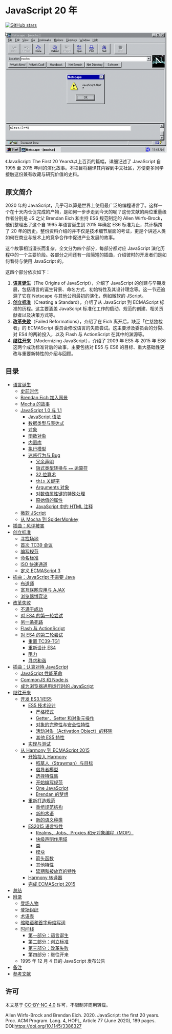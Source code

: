 # JavaScript 20 年

<p>
  <a href="https://github.com/doodlewind/jshistory-cn">
    <img alt="GitHub stars" src="https://img.shields.io/github/stars/doodlewind/jshistory-cn?style=social"/>
  </a>
</p>

![The Mocha Console](./images/2.png)

《JavaScript: The First 20 Years》以上百页的篇幅，详细记述了 JavaScript 自 1995 至 2015 年间的演化故事。本项目将翻译其内容到中文社区，方便更多同学接触这份兼有收藏与研究价值的史料。

## 原文简介
2020 年的 JavaScript，几乎可以算是世界上使用最广泛的编程语言了。这样一个在十天内仓促完成的产物，是如何一步步走到今天的呢？这份文献的两位重量级作者分别是 JS 之父 Brendan Eich 和主持 ES6 规范制定的 Allen Wirfs-Brock，他们整理出了这个自 1995 年语言诞生到 2015 年确定 ES6 标准为止，共计横跨了 20 年的历史。整份资料介绍的并不仅是技术细节层面的考证，更是个讲述人类如何在商业与技术上的竞争合作中促进产业发展的故事。

这个故事相当漫长而复杂。全文分为四个部分，每部分都对应 JavaScript 演化历程中的一个主要阶段。各部分之间还有一段简短的插曲，介绍彼时的开发者们是如何看待与使用 JavaScript 的。

这四个部分依次如下：

1. **[语言诞生](./part-1.md)**（The Origins of JavaScript），介绍了 JavaScript 的创建与早期发展，包括语言的诞生背景、命名方式、初始特性及其设计理念等。这一节还追溯了它在 Netscape 与其他公司最初的演化，例如微软的 JScript。
2. **[创立标准](./part-2.md)**（Creating a Standard），介绍了从 JavaScript 到 ECMAScript 标准的历程。这主要涵盖 JavaScript 标准化工作的启动、规范的创建、相关贡献者以及决策方式等。
3. **[改革失败](./part-3.md)**（Failed Reformations），介绍了在 Eich 离开后，缺乏「仁慈独裁者」的 ECMAScript 委员会修改语言的失败尝试。这主要涉及委员会的分裂、对 ES4 的两轮投入，以及 Flash 与 ActionScript 在其中的渊源等。
4. **[继往开来](./part-4.md)**（Modernizing JavaScript），介绍了 2009 年 ES5 与 2015 年 ES6 这两个成功标准背后的故事，主要包括对 ES5 与 ES6 的目标、重大基础性更改与重要新特性的介绍与回顾。

## 目录
* [语言诞生](./part-1.md)
  * [史前时代](./part-1.md#史前时代)
  * [Brendan Eich 加入网景](./part-1.md#brendan-eich-加入网景)
  * [Mocha 的故事](./part-1.md#mocha-的故事)
  * [JavaScript 1.0 与 1.1](./part-1.md#javascript-10-与-11)
    * [JavaScript 语法](./part-1.md#javascript-语法)
    * [数据类型与表达式](./part-1.md#数据类型与表达式)
    * [对象](./part-1.md#对象)
    * [函数对象](./part-1.md#函数对象)
    * [内置库](./part-1.md#内置库)
    * [执行模型](./part-1.md#执行模型)
    * [迷惑行为与 Bug](./part-1.md#迷惑行为与-bug)
      * [冗余声明](./part-1.md#冗余声明)
      * [隐式类型转换与 `==` 运算符](./part-1.md#隐式类型转换与--运算符)
      * [32 位算术](./part-1.md#32-位算术)
      * [`this` 关键字](./part-1.md#this-关键字)
      * [Arguments 对象](./part-1.md#arguments-对象)
      * [对数值属性键的特殊处理](./part-1.md#对数值属性键的特殊处理)
      * [原始值的属性](./part-1.md#原始值的属性)
      * [JavaScript 中的 HTML 注释](./part-1.md#javascript-中的-html-注释)
  * [微软 JScript](./part-1.md#微软-jscript22)
  * [从 Mocha 到 SpiderMonkey](./part-1.md#从-mocha-到-spidermonkey)
* [插曲：风评被害](./part-1.md#插曲风评被害)
* [创立标准](./part-2.md)
  * [寻找场地](./part-2.md#寻找场地)
  * [首次 TC39 会议](./part-2.md#首次-tc39-会议)
  * [编写规范](./part-2.md#编写规范)
  * [命名标准](./part-2.md#命名标准)
  * [ISO 快速通道](./part-2.md#iso-快速通道)
  * [定义 ECMAScript 3](./part-2.md#定义-ecmascript-3)
* [插曲：JavaScript 不需要 Java](./part-2.md#插曲javascript-不需要-java)
  * [布道师](./part-2.md#布道师)
  * [富互联网应用与 AJAX](./part-2.md#富互联网应用与-ajax)
  * [浏览器博弈论](./part-2.md#浏览器博弈论)
* [改革失败](./part-3.md)
  * [不满于成功](./part-3.md#不满于成功)
  * [对 ES4 的第一轮尝试](./part-3.md#对-es4-的第一轮尝试)
  * [另一条死路](./part-3.md#另一条死路)
  * [Flash 与 ActionScript](./part-3.md#flash-与-actionscript)
  * [对 ES4 的第二轮尝试](./part-3.md#对-es4-的第二轮尝试)
    * [重置 TC39-TG1](./part-3.md#重置-tc39-tg1)
    * [重新设计 ES4](./part-3.md#重新设计-es4)
    * [阻力](./part-3.md#阻力)
    * [寻求和谐](./part-3.md#寻求和谐)
* [插曲：认真对待 JavaScript](./part-3.md#插曲认真对待-javascript)
  * [JavaScript 性能革命](./part-3.md#javascript-性能革命)
  * [CommonJS 和 Node.js](./part-3.md#commonjs-和-nodejs)
  * [成为浏览器通用运行时的 JavaScript](./part-3.md#成为浏览器通用运行时的-javascript)
* [继往开来](./part-4.md)
  * [开发 ES3.1/ES5](./part-4.md#开发-es31es5)
    * [ES5 技术设计](./part-4.md#es5-技术设计)
      * [严格模式](./part-4.md#严格模式)
      * [Getter，Setter 和对象元操作](./part-4.md#gettersetter-和对象元操作)
      * [对象的完整性与安全性特性](./part-4.md#对象的完整性与安全性特性)
      * [活动对象（Activation Object）的移除](./part-4.md#活动对象activation-object的移除)
      * [其他 ES5 特性](./part-4.md#其他-es5-特性)
    * [实现与测试](./part-4.md#实现与测试86)
  * [从 Harmony 到 ECMAScript 2015](./part-4.md#从-harmony-到-ecmascript-2015)
    * [开始投入 Harmony](./part-4.md#开始投入-harmony)
      * [稻草人（Strawman）与目标](./part-4.md#稻草人strawman与目标)
      * [倡导者模型](./part-4.md#倡导者模型)
      * [选择特性集](./part-4.md#选择特性集)
      * [开始编写规范](./part-4.md#开始编写规范)
      * [One JavaScript](./part-4.md#one-javascript)
      * [Brendan 的梦想](./part-4.md#brendan-的梦想)
    * [重新打造规范](./part-4.md#重新打造规范)
      * [重组规范结构](./part-4.md#重组规范结构)
      * [新的术语](./part-4.md#新的术语)
      * [新的语义种类](./part-4.md#新的语义种类)
    * [ES2015 语言特性](./part-4.md#es2015-语言特性)
      * [Realms、Jobs、Proxies 和元对象编程（MOP）](./part-4.md#realmsjobsproxies-和元对象编程mop)
      * [块级声明作用域](./part-4.md#块级声明作用域)
      * [类](./part-4.md#类)
      * [模块](./part-4.md#模块)
      * [箭头函数](./part-4.md#箭头函数)
      * [其他特性](./part-4.md#其他特性)
      * [延期和被放弃的特性](./part-4.md#延期和被放弃的特性)
    * [Harmony 转译器](./part-4.md#harmony-转译器)
    * [完成 ECMAScript 2015](./part-4.md#完成-ecmascript-2015)
* [总结](./part-4.md#总结)
* [附录](./appendices.md)
  * [登场人物](./appendices.md#登场人物)
  * [登场组织](./appendices.md#登场组织)
  * [术语表](./appendices.md#术语表)
  * [缩略语和首字母缩写词](./appendices.md#缩略语和首字母缩写词)
  * [时间线](./appendices.md#时间线)
    * [第一部分：语言诞生](./appendices.md#第一部分语言诞生)
    * [第二部分：创立标准](./appendices.md#第二部分创立标准)
    * [第三部分：改革失败](./appendices.md#第三部分改革失败)
    * 第四部分：继往开来
  * 1995 年 12 月 4 日的 JavaScript 发布公告
* [备注](./notes.md)
* [参考文献](./references.md)

## 许可
本文基于 [CC-BY-NC 4.0](https://creativecommons.org/licenses/by-nc/4.0/) 许可，不限制非商用转载。

Allen Wirfs-Brock and Brendan Eich. 2020. JavaScript: the first 20 years. Proc. ACM Program. Lang. 4, HOPL, Article 77 (June 2020), 189 pages. DOI:https://doi.org/10.1145/3386327
